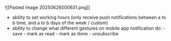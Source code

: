 
 ![[Pasted image 20250626000631.png]]
 - ability to set working hours (only receive push notifications between a to b time, and a to b days of the week / custom)
 - ability to change what different gestures on mobile app notification do:
	   - save
	   - mark as read
	   - mark as done
	   - unsubscribe

